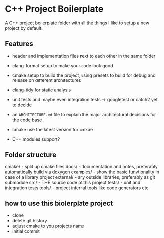 # C++ Project Boilerplate

A C++ project boilerplate folder with all the things I like to setup a new project by default.

## Features

- header and implementation files next to each other in the same folder
- clang-format setup to make your code look good
- cmake setup to build the project, using presets to build for debug and release on different architectures
- clang-tidy for static analysis
- unit tests and maybe even integration tests -> googletest or catch2 yet to decide
- an `ARCHITECTURE.md` file to explain the major architectural decisions for the code base

- cmake use the latest version for cmkae
- C++ modules support?

## Folder structure

cmake/ - split up cmake files
docs/ - documentation and notes, preferably automatically build via doxygen
examples/ - show the basic funvtionality in case of a library project
external/ - any outside libraries, preferably as git submodule
src/ - THE source code of this project
tests/ - unit and integration tests
tools/ - project internal tools like code generators etc.

## how to use this biolerplate project

- clone
- delete git history
- adjust cmake to you projects name
- initial commit